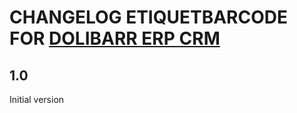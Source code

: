 # CHANGELOG ETIQUETBARCODE FOR [DOLIBARR ERP CRM](https://www.dolibarr.org)

## 1.0

Initial version
